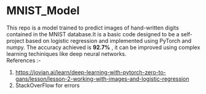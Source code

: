 # MNIST_Model
This repo is a model trained to predict images of hand-written digits contained in the MNIST database.It is a basic code designed to be a self-project based on logistic regression and implemented using PyTorch and numpy. The accuracy achieved is **92.7%** , it can be improved using complex learning techiniques like deep neural networks.  
References :-
1. https://jovian.ai/learn/deep-learning-with-pytorch-zero-to-gans/lesson/lesson-2-working-with-images-and-logistic-regression
2. StackOverFlow for errors
